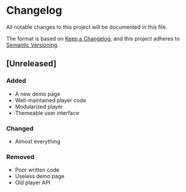 # Changelog
All notable changes to this project will be documented in this file.

The format is based on [Keep a Changelog](https://keepachangelog.com/en/1.0.0/),
and this project adheres to [Semantic Versioning](https://semver.org/spec/v2.0.0.html).

## [Unreleased]
### Added
- A new demo page
- Well-maintained player code
- Modularized player
- Themeable user interface

### Changed
- Almost everything

### Removed
- Poor written code
- Useless demo page
- Old player API